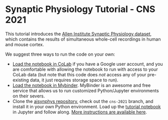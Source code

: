 Synaptic Physiology Tutorial - CNS 2021
=======================================

This tutorial introduces the [Allen Institute Synaptic Physiology dataset](http://portal.brain-map.org/explore/connectivity/synaptic-physiology), which contains the results of simultaneous whole-cell recordings in human and mouse cortex.

We suggest three ways to run the code on your own:

* [Load the notebook in CoLab](https://colab.research.google.com/github/AllenInstitute/CNS_2021/blob/main/1_Synaptic_Physiology/SynPhys_Tutorial.ipynb) if you have a Google user account, and you are comfortable with allowing the notebook to run with access to your CoLab data (but note that this code does *not* access any of your pre-existing data, it just requires storage space to run).
* [Load the notebook in Mybinder](https://mybinder.org/v2/gh/AllenInstitute/aisynphys/cns-2021?filepath=doc/tutorial.ipynb). MyBinder is an awesome and free service that allows us to run customized Python/Jupyter environments on their severs. 
* Clone the [aisynphys repository](https://github.com/AllenInstitute/aisynphys/tree/cns-2021), check out the `cns-2021` branch, and install it in your own Python environment. Load up the [tutorial notebook](https://github.com/AllenInstitute/aisynphys/blob/cns-2021/doc/tutorial.ipynb) in Jupyter and follow along. [More instructions are available here](https://aisynphys.readthedocs.io/en/latest/installation.html). 
